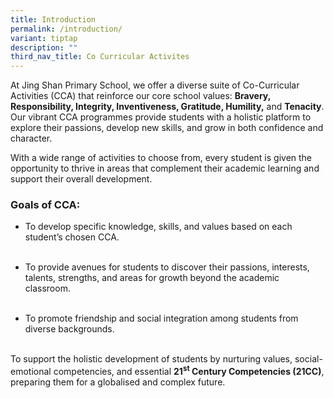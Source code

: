 ```yaml
---
title: Introduction
permalink: /introduction/
variant: tiptap
description: ""
third_nav_title: Co Curricular Activites
---
```

<p>At Jing Shan Primary School, we offer a diverse suite of Co-Curricular
Activities (CCA) that reinforce our core school values: <strong>Bravery, Responsibility, Integrity, Inventiveness, Gratitude, Humility,</strong> and <strong>Tenacity</strong>.
Our vibrant CCA programmes provide students with a holistic platform to
explore their passions, develop new skills, and grow in both confidence
and character.</p>
<p>With a wide range of activities to choose from, every student is given
the opportunity to thrive in areas that complement their academic learning
and support their overall development.</p>
<h3><strong>Goals of CCA:</strong></h3>
<ul>
<li>
<p>To develop specific knowledge, skills, and values based on each student’s
chosen CCA.
<br>
<br>
</p>
</li>
<li>
<p>To provide avenues for students to discover their passions, interests,
talents, strengths, and areas for growth beyond the academic classroom.
<br>
<br>
</p>
</li>
<li>
<p>To promote friendship and social integration among students from diverse
backgrounds.
<br>
<br>
</p>
</li>
</ul>
<p>To support the holistic development of students by nurturing values, social-emotional
competencies, and essential <strong>21<sup>st</sup> Century Competencies (21CC)</strong>,
preparing them for a globalised and complex future.</p>